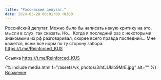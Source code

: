 ```yaml
---
title: "Российский депутат."
date: 2024-05-28 06:01:00 +0300
---
```


Российский депутат.
Можно было бы написать некую критику на это, мысли в слух, так сказать. Но... Когда я последний раз с некоторыми знакомыми из рф разговаривал, скорее всего правда последний...
Мне кажется, всем всё норм по ту сторону забора.
https://t.me/Reinforced_KUS

Ссылка
https://t.me/Reinforced_KUS

{% include media.html f="/assets/vk_photos/3/hfJUklb9MrE.jpg" alt="" %}
[Вложение](https://t.me/Reinforced_KUS)
